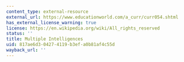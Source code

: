 ```yaml
---
content_type: external-resource
external_url: https://www.educationworld.com/a_curr/curr054.shtml
has_external_license_warning: true
license: https://en.wikipedia.org/wiki/All_rights_reserved
status: ''
title: Multiple Intelligences
uid: 817ae6d3-0427-4119-b3ef-a0b81af4c55d
wayback_url: ''
---
```

